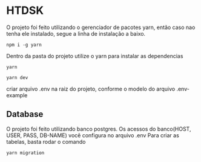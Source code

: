 # HTDSK

O projeto foi feito utilizando o gerenciador de pacotes yarn, então caso nao tenha ele instalado, segue a linha de instalação a baixo.

```
npm i -g yarn
```

Dentro da pasta do projeto utilize o yarn para instalar as dependencias

```
yarn

yarn dev
```

criar arquivo .env na raiz do projeto, conforme o modelo do arquivo .env-example

## Database

O projeto foi feito utilizando banco postgres.
Os acessos do banco(HOST, USER, PASS, DB-NAME) você configura no arquivo .env
Para criar as tabelas, basta rodar o comando

```
yarn migration
```
